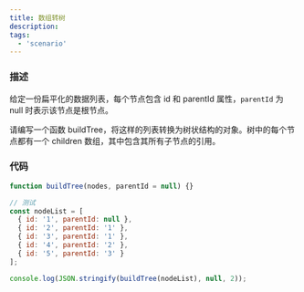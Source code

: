 ```yaml
---
title: 数组转树
description:
tags:
  - 'scenario'
---
```


### 描述

给定一份扁平化的数据列表，每个节点包含 id 和 parentId 属性，`parentId` 为 null 时表示该节点是根节点。

请编写一个函数 buildTree，将这样的列表转换为树状结构的对象。树中的每个节点都有一个 children 数组，其中包含其所有子节点的引用。

### 代码

```js
function buildTree(nodes, parentId = null) {}

// 测试
const nodeList = [
  { id: '1', parentId: null },
  { id: '2', parentId: '1' },
  { id: '3', parentId: '1' },
  { id: '4', parentId: '2' },
  { id: '5', parentId: '3' }
];

console.log(JSON.stringify(buildTree(nodeList), null, 2));
```
